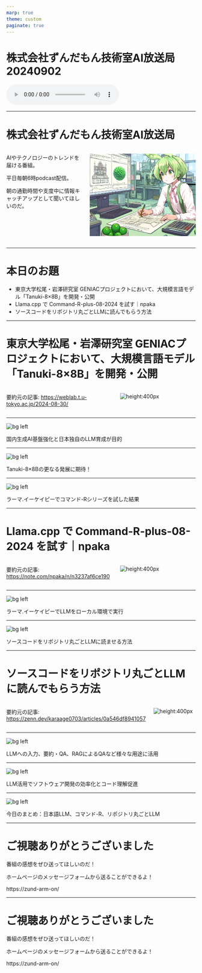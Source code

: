 ```yaml
---
marp: true
theme: custom
paginate: true
---
```


<!-- _class: title -->

# 株式会社ずんだもん技術室AI放送局 20240902

<audio controls src="/audio/株式会社ずんだもん技術室AI放送局_podcast_20240902.mp3"></audio>



---

#  株式会社ずんだもん技術室AI放送局

<div class="columns">
<div style="flex: 5;">

AIやテクノロジーのトレンドを届ける番組。

平日毎朝6時podcast配信。

朝の通勤時間や支度中に情報キャッチアップとして聞いてほしいのだ。

</div>
<div style="flex: 7;">

![height:500px](/images/zundarmon_titlebar2.jpg)

</div>
</div>

---

# 本日のお題

- 東京大学松尾・岩澤研究室 GENIACプロジェクトにおいて、大規模言語モデル「Tanuki-8×8B」を開発・公開
- Llama.cpp で Command-R-plus-08-2024 を試す｜npaka
- ソースコードをリポジトリ丸ごとLLMに読んでもらう方法

---

# 東京大学松尾・岩澤研究室 GENIACプロジェクトにおいて、大規模言語モデル「Tanuki-8×8B」を開発・公開

<div class="columns">
<div style="flex: 7;">

要約元の記事: https://weblab.t.u-tokyo.ac.jp/2024-08-30/

</div>
<div style="flex: 5;">

![height:400px](/slides/20240902/images/3.jpg)

</div>
</div>

---

![bg left](/slides/20240902/images/4.jpg)

国内生成AI基盤強化と日本独自のLLM育成が目的

---

![bg left](/slides/20240902/images/5.jpg)

Tanuki-8×8Bの更なる発展に期待！

---

![bg left](/slides/20240902/images/6.jpg)

ラーマ.イーケイピーでコマンド-Rシリーズを試した結果

---

# Llama.cpp で Command-R-plus-08-2024 を試す｜npaka

<div class="columns">
<div style="flex: 7;">

要約元の記事: https://note.com/npaka/n/n3237af6ce190

</div>
<div style="flex: 5;">

![height:400px](/slides/20240902/images/7.jpg)

</div>
</div>

---

![bg left](/slides/20240902/images/8.jpg)

ラーマ.イーケイピーでLLMをローカル環境で実行

---

![bg left](/slides/20240902/images/9.jpg)

ソースコードをリポジトリ丸ごとLLMに読ませる方法

---

# ソースコードをリポジトリ丸ごとLLMに読んでもらう方法

<div class="columns">
<div style="flex: 7;">

要約元の記事: https://zenn.dev/karaage0703/articles/0a546df8941057

</div>
<div style="flex: 5;">

![height:400px](/slides/20240902/images/10.jpg)

</div>
</div>

---

![bg left](/slides/20240902/images/11.jpg)

LLMへの入力、要約・QA、RAGによるQAなど様々な用途に活用

---

![bg left](/slides/20240902/images/12.jpg)

LLM活用でソフトウェア開発の効率化とコード理解促進

---

![bg left](/slides/20240902/images/13.jpg)

今日のまとめ：日本語LLM、コマンド-R、リポジトリ丸ごとLLM

---

<!-- _class: end -->

# ご視聴ありがとうございました

番組の感想をぜひ送ってほしいのだ！

ホームページのメッセージフォームから送ることができるよ！

https://zund-arm-on/

---

<!-- _class: end -->

# ご視聴ありがとうございました

番組の感想をぜひ送ってほしいのだ！

ホームページのメッセージフォームから送ることができるよ！

https://zund-arm-on/

